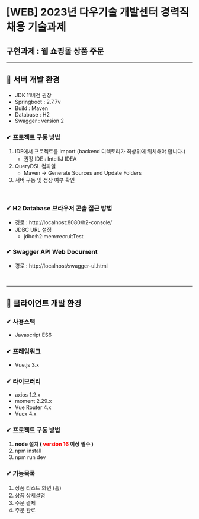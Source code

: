 # [WEB] 2023년 다우기술 개발센터 경력직 채용 기술과제
## 구현과제 : 웹 쇼핑몰 상품 주문

---
## 🚩 서버 개발 환경
- JDK 11버전 권장
- Springboot : 2.7.7v
- Build : Maven
- Database : H2
- Swagger : version 2

### ✔ 프로젝트 구동 방법
1. IDE에서 프로젝트를 Import (backend 디렉토리가 최상위에 위치해야 합니다.)
    - 권장 IDE : IntelliJ IDEA
2. QueryDSL 컴파일
   - Maven -> Generate Sources and Update Folders
3. 서버 구동 및 정상 여부 확인

<br />

### ✔ H2 Database 브라우저 콘솔 접근 방법 
- 경로 : http://localhost:8080/h2-console/
- JDBC URL 설정
  - jdbc:h2:mem:recruitTest

### ✔ Swagger API Web Document
- 경로 : http://localhost/swagger-ui.html

<br />

---
## 🚩 클라이언트 개발 환경

### ✔ 사용스택
- Javascript ES6

### ✔ 프레임워크
- Vue.js 3.x

### ✔ 라이브러리
- axios 1.2.x
- moment 2.29.x
- Vue Router 4.x
- Vuex 4.x

### ✔ 프로젝트 구동 방법
1. **node 설치 ( <span style="color:red">version 16</span> 이상 필수 )**
2. npm install
3. npm run dev

### ✔ 기능목록
1. 상품 리스트 화면 (홈)
2. 상품 상세설명
3. 주문 결제
4. 주문 완료